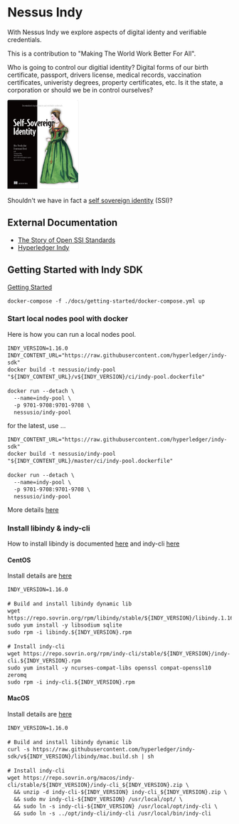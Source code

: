 # Nessus Indy

With Nessus Indy we explore aspects of digital identy and verifiable credentials.

This is a contribution to "Making The World Work Better For All".

Who is going to control our digitial identity? Digital forms of our birth certificate, passport, drivers license,
medical records, vaccination certificates, univeristy degrees, property certificates, etc.
Is it the state, a corporation or should we be in control ourselves?

<img src="docs/img/ssi-book.png" height="200">

Shouldn't we have in fact a [self sovereign identity](https://www.manning.com/books/self-sovereign-identity) (SSI)?

## External Documentation

* [The Story of Open SSI Standards](https://www.youtube.com/watch?v=RllH91rcFdE)
* [Hyperledger Indy](https://hyperledger-indy.readthedocs.io)

## Getting Started with Indy SDK

[Getting Started](https://hyperledger-indy.readthedocs.io/projects/sdk/en/latest/docs/getting-started/)

```
docker-compose -f ./docs/getting-started/docker-compose.yml up
```

### Start local nodes pool with docker

Here is how you can run a local nodes pool.

```
INDY_VERSION=1.16.0
INDY_CONTENT_URL="https://raw.githubusercontent.com/hyperledger/indy-sdk"
docker build -t nessusio/indy-pool "${INDY_CONTENT_URL}/v${INDY_VERSION}/ci/indy-pool.dockerfile"

docker run --detach \
  --name=indy-pool \
  -p 9701-9708:9701-9708 \
  nessusio/indy-pool
```

for the latest, use ...

```
INDY_CONTENT_URL="https://raw.githubusercontent.com/hyperledger/indy-sdk"
docker build -t nessusio/indy-pool "${INDY_CONTENT_URL}/master/ci/indy-pool.dockerfile"

docker run --detach \
  --name=indy-pool \
  -p 9701-9708:9701-9708 \
  nessusio/indy-pool
```

More details [here](https://github.com/hyperledger/indy-sdk#how-to-start-local-nodes-pool-with-docker)


### Install libindy & indy-cli

How to install libindy is documented [here](https://github.com/hyperledger/indy-sdk/tree/master#installing-the-sdk)
and indy-cli [here](https://github.com/hyperledger/indy-sdk/tree/master/cli)

#### CentOS

Install details are [here](https://github.com/hyperledger/indy-sdk#centos)

```
INDY_VERSION=1.16.0

# Build and install libindy dynamic lib
wget https://repo.sovrin.org/rpm/libindy/stable/${INDY_VERSION}/libindy.1.16.0.rpm
sudo yum install -y libsodium sqlite
sudo rpm -i libindy.${INDY_VERSION}.rpm

# Install indy-cli 
wget https://repo.sovrin.org/rpm/indy-cli/stable/${INDY_VERSION}/indy-cli.${INDY_VERSION}.rpm
sudo yum install -y ncurses-compat-libs openssl compat-openssl10 zeromq
sudo rpm -i indy-cli.${INDY_VERSION}.rpm
```

#### MacOS

Install details are [here](https://github.com/hyperledger/indy-sdk#macos)

```
INDY_VERSION=1.16.0

# Build and install libindy dynamic lib
curl -s https://raw.githubusercontent.com/hyperledger/indy-sdk/v${INDY_VERSION}/libindy/mac.build.sh | sh

# Install indy-cli 
wget https://repo.sovrin.org/macos/indy-cli/stable/${INDY_VERSION}/indy-cli_${INDY_VERSION}.zip \
  && unzip -d indy-cli-${INDY_VERSION} indy-cli_${INDY_VERSION}.zip \
  && sudo mv indy-cli-${INDY_VERSION} /usr/local/opt/ \
  && sudo ln -s indy-cli-${INDY_VERSION} /usr/local/opt/indy-cli \
  && sudo ln -s ../opt/indy-cli/indy-cli /usr/local/bin/indy-cli
```

